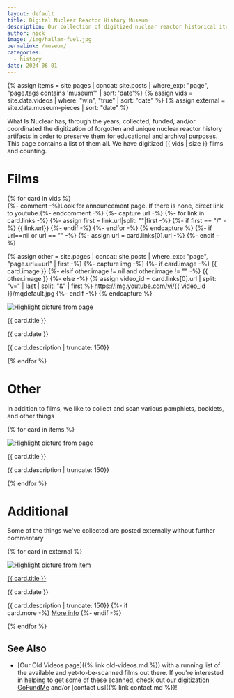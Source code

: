 ```yaml
---
layout: default
title: Digital Nuclear Reactor History Museum
description: Our collection of digitized nuclear reactor historical items
author: nick
image: /img/hallam-fuel.jpg
permalink: /museum/
categories:
  - history
date: 2024-06-01
---
```


{% assign items = site.pages | concat: site.posts | where_exp: "page", "page.tags contains 'museum'" | sort: 'date'%}
{% assign vids = site.data.videos | where: "win", "true"  | sort: "date" %}
{% assign external = site.data.museum-pieces | sort: "date" %}

<div class="row">

<p>
What Is Nuclear has, through the years, collected, funded, and/or coordinated
the digitization of forgotten and unique nuclear reactor history artifacts in
order to preserve them for educational and archival purposes. This page contains
a list of them all.  We have digitized <span class="hit-counter font-monospace
px-2 bg-dark rounded d-inline-block">{{ vids | size }}</span> films and counting.
</p>

<h1>Films</h1>

{% for card in vids %}  
{%- comment -%}Look for announcement page. If there is none, direct link to youtube.{%- endcomment -%}
{%- capture url -%}
{%- for link in card.links -%}
{%- assign first = link.url|split: ""|first  -%}
{%- if first == "/" -%}
{{ link.url}}
{%- endif -%}
{%- endfor -%}
{% endcapture %}
{%- if url==nil or url == "" -%}
{%- assign url = card.links[0].url -%} 
{%- endif -%}


{% assign other =  site.pages | concat: site.posts | where_exp: "page", "page.url==url" | first -%}
{%- capture img -%}
{%- if card.image -%}
{{ card.image }}
{%- elsif other.image != nil and other.image != "" -%}
{{ other.image }}
{%- else -%}
{% assign video_id = card.links[0].url | split: "v=" | last | split: "&" | first %}
https://img.youtube.com/vi/{{ video_id }}/mqdefault.jpg
{%- endif -%}
{% endcapture %}

<div class="card" style="width: 18rem;">
<img src="{{ img }}" class="img-fluid card-img-top" style="max-height: 200px; object-fit: cover" alt="Highlight picture from page">
<div class="card-body">
<p class="h5 mb-0 card-title">{{ card.title }}</p>
<p class="h6 card-subtitle mb-2 text-muted">{{ card.date }}</p>

<p class="card-text">{{ card.description | truncate: 150}}</p> 
<a href="{{ url }}" class="stretched-link"></a>
</div>
</div>
{% endfor %}

<h1>Other</h1>

<p>In addition to films, we like to collect and scan various pamphlets, booklets, and other things</p>

{% for card in items %}

<div class="card" style="width: 18rem;">
<img src="{{ card.image }}" class="img-fluid card-img-top" style="max-height: 200px; object-fit: cover" alt="Highlight picture from page">
<div class="card-body">
<p class="h5 mb-0 card-title">{{ card.title }}</p>
<!-- TODO: differentiate posted date from item date
<h6 class="card-subtitle mb-2 text-muted">{{ card.date }}</h6> 
-->
<p class="card-text">{{ card.description | truncate: 150}}</p>
<a href="{{card.url}}" class="stretched-link"></a>
</div>
</div>
{% endfor %}

<h1>Additional</h1>
<p>Some of the things we've collected are posted externally without further commentary</p>

{% for card in external %}

<div class="card" style="width: 18rem;">
<a href="{{card.url}}" >
<img src="{{ card.image }}" class="img-fluid card-img-top" style="max-height: 200px; object-fit: cover" alt="Highlight picture from item">
</a>
<div class="card-body">
<a href="{{card.url}}" > <p class="h5 mb-0 card-title">{{ card.title }}</p> </a>
<p class="h6 card-subtitle mb-2 text-muted">{{ card.date }}</p>
<p class="card-text">{{ card.description | truncate: 150}}
{%- if card.more -%}
<a href="{{ card.more }}" class="text-muted">More info</a>
{%- endif -%}
</p>
</div>
</div>
{% endfor %}

</div>

## See Also

- [Our Old Videos page]({% link old-videos.md %}) with a running list of the
  available and yet-to-be-scanned films out there. If you're interested in helping
  to get some of these scanned, check out [our digitization
  GoFundMe](https://www.gofundme.com/f/the-digitization-of-old-nuclear-energy-videos)
  and/or [contact us]({% link contact.md %})!
